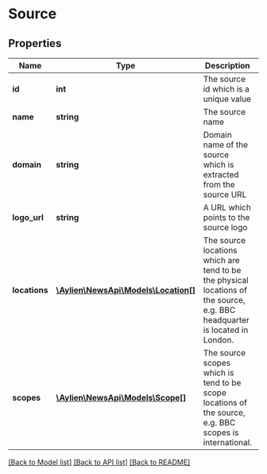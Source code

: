 # Source

## Properties
Name | Type | Description | Notes
------------ | ------------- | ------------- | -------------
**id** | **int** | The source id which is a unique value | [optional] 
**name** | **string** | The source name | [optional] 
**domain** | **string** | Domain name of the source which is extracted from the source URL | [optional] 
**logo_url** | **string** | A URL which points to the source logo | [optional] 
**locations** | [**\Aylien\NewsApi\Models\Location[]**](Location.md) | The source locations which are tend to be the physical locations of the source, e.g. BBC headquarter is located in London. | [optional] 
**scopes** | [**\Aylien\NewsApi\Models\Scope[]**](Scope.md) | The source scopes which is tend to be scope locations of the source, e.g. BBC scopes is international. | [optional] 

[[Back to Model list]](../README.md#documentation-for-models) [[Back to API list]](../README.md#documentation-for-api-endpoints) [[Back to README]](../README.md)


